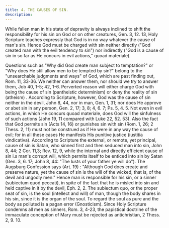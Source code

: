 ```yaml
---
title: 4. THE CAUSES OF SIN.
description: 
---
```


While fallen man in his state of depravity is always inclined to shift the responsibility for his sin on God or on other creatures, Gen. 3, 12. 13, Holy Scripture teaches expressly that God is in no way whatever the cause of man's sin. Hence God must be charged with sin neither directly ("God created man with the evil tendency to sin") nor indirectly ("God is a cause of sin in so far as He concurs in evil actions," quoad materiale).

Questions such as "Why did God create man subject to temptation?" or "Why does He still allow men to be tempted by sin?" belong to the "unsearchable judgments and ways" of God, which are past finding out, Rom. 11, 33-36. We neither can answer them, nor should we try to answer them, Job 40, 1-5; 42, 1-6. Perverted reason will either charge God with being the cause of sin (pantheistic determinism) or deny the reality of sin (atheism) . According to Scripture, however, God was the cause of sin neither in the devil, John 8, 44, nor in man, Gen. 1, 31; nor does He approve or abet sin in any person, Gen. 2, 17; 3, 8; 4, 6. 7; Ps. 5, 4. 5. Not even in evil actions, in which He concurs quoad materiale, does God will the sinfulness of such actions (John 19, 11 compared with Luke 22, 52. 53). Also the fact that God permits sin (Acts 14, 16) or punishes sin with sin (Rom. 1, 26; 2 Thess. 2, 11) must not be construed as if He were in any way the cause of evil; for in all these cases He manifests His punitive justice (iustitia vindicativa). According to Scripture the external, or remote, yet principal, cause of sin is Satan, who sinned first and then seduced man into sin, John 8, 44; 2 Cor. 11,3; Rev. 12, 9, while the internal and directly efficient cause of sin i.s man's corrupt will, which permits itself to be enticed into sin by Satan (Gen. 3, 6. 17; John 8, 44: "The lusts of your father ye will do"). The Augsburg Confession says (Art. 19) : "Although God does create and preserve nature, yet the cause of sin is the will of the wicked, that is, of the devil and ungodly men." Hence man is responsible for his sin, or a sinner (subiectum quod peccati), in spite of the fact that he is misled into sin and held captive in it by the devil, Eph. 2, 2. The subiectum quo, or the proper seat of sin, is the soul (intellect and will) of man, though the body shares in his sin, since it is the organ of the soul. To regard the soul as pure and the body as polluted is a pagan error (Gnosticism). Since Holy Scripture condemns all men as sinners, Rom. 3, 4-23, the papistical doctrine of the immaculate conception of Mary must be rejected as antichristian, 2 Thess. 2, 9. 10.